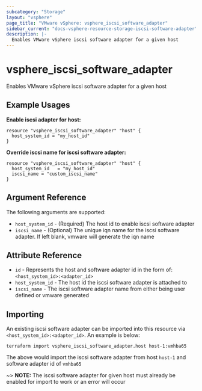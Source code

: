 ```yaml
---
subcategory: "Storage"
layout: "vsphere"
page_title: "VMware vSphere: vsphere_iscsi_software_adapter"
sidebar_current: "docs-vsphere-resource-storage-iscsi-software-adapter"
description: |-
  Enables VMware vSphere iscsi software adapter for a given host
---
```


# vsphere_iscsi_software_adapter

Enables VMware vSphere iscsi software adapter for a given host

## Example Usages

**Enable iscsi adapter for host:**

```hcl
resource "vsphere_iscsi_software_adapter" "host" {
  host_system_id = "my_host_id"
}
```

**Override iscsi name for iscsi software adapter:**

```hcl
resource "vsphere_iscsi_software_adapter" "host" {
  host_system_id   = "my_host_id"
  iscsi_name = "custom_iscsi_name"
}
```

## Argument Reference

The following arguments are supported:

* `host_system_id` - (Required) The host id to enable iscsi software adapter
* `iscsi_name` - (Optional) The unique iqn name for the iscsi software adapter.  If left blank, vmware will generate the iqn name


## Attribute Reference

* `id` - Represents the host and software adapter id in the form of: `<host_system_id>:<adapter_id>`
* `host_system_id` - The host id the iscsi software adapter is attached to
* `iscsi_name` - The iscsi software adapter name from either being user defined or vmware generated

## Importing

An existing iscsi software adapter can be imported into this resource
via `<host_system_id>:<adapter_id>`.  An example is below:

```
terraform import vsphere_iscsi_software_adapter.host host-1:vmhba65
```

The above would import the iscsi software adapter from host `host-1` and software adapter id of `vmhba65`

~> **NOTE:** The iscsi software adapter for given host must already be enabled for import to work or an error will occur
